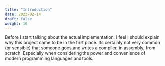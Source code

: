 ```yaml
---
title: "Introduction"
date: 2023-02-14
draft: false
weight: 10
---
```


Before I start talking about the actual implementation, I feel I should explain why this project came to be in the first place. Its certainly not very common (or sensible) that someone goes and writes a compiler, in assembly, from scratch. Especially when considering the power and convenience of modern programming languages and tools.

